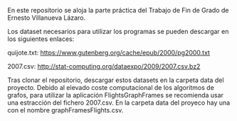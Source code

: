 En este repositorio se aloja la parte práctica del Trabajo de Fin de Grado de Ernesto Villanueva Lázaro.

Los dataset necesarios para utilizar los programas se pueden descargar en los siguientes enlaces:

quijote.txt:
https://www.gutenberg.org/cache/epub/2000/pg2000.txt

2007.csv:
http://stat-computing.org/dataexpo/2009/2007.csv.bz2

Tras clonar el repositorio, descargar estos datasets en la carpeta data del proyecto.
Debido al elevado coste computacional de los algoritmos de grafos, para utilizar la aplicación FlightsGraphFrames se recomienda usar una estracción del fichero 2007.csv. En la carpeta data del proyeco hay una con el nombre graphFramesFlights.csv.
